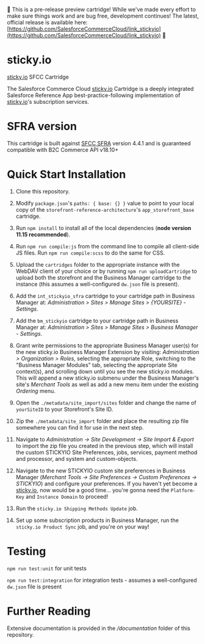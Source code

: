 🚨 This is a pre-release preview cartridge! While we've made every effort to make sure things work and are bug free, development continues! The latest, official release is available here: [https://github.com/SalesforceCommerceCloud/link_stickyio](https://github.com/SalesforceCommerceCloud/link_stickyio) 🚨

# sticky.io

[sticky.io](https://sticky.io) SFCC Cartridge

The Salesforce Commerce Cloud [sticky.io](https://sticky.io) Cartridge is a deeply integrated Salesforce Reference App best-practice-following implementation of [sticky.io](https://sticky.io)'s subscription services.

# SFRA version

This cartridge is built against [SFCC SFRA](https://github.com/SalesforceCommerceCloud/storefront-reference-architecture) version 4.4.1 and is guaranteed compatible with B2C Commerce API v18.10+

# Quick Start Installation

1. Clone this repository.

2. Modify `package.json`'s `paths: { base: {} }` value to point to your local copy of the `storefront-reference-architecture`'s `app_storefront_base` cartridge.

3. Run `npm install` to install all of the local dependencies (**node version 11.15 recommended**).

4. Run `npm run compile:js` from the command line to compile all client-side JS files. Run `npm run compile:scss` to do the same for CSS.

5. Upload the `cartridges` folder to the appropriate instance with the WebDAV client of your choice or by running `npm run uploadCartridge` to upload both the storefront and the Business Manager cartridge to the instance (this assumes a well-configured `dw.json` file is present).

6. Add the `int_stickyio_sfra` cartridge to your cartridge path in Business Manager at: _Administration >  Sites >  Manage Sites > {YOURSITE} - Settings_.

7. Add the `bm_stickyio` cartridge to your cartridge path in Business Manager at: _Administration >  Sites >  Manage Sites > Business Manager - Settings_.

8. Grant write permissions to the appropriate Business Manager user(s) for the new sticky.io Business Manager Extension by visiting: _Administration > Organization > Roles_, selecting the appropriate Role, switching to the "Business Manager Modules" tab, selecting the appropriate Site context(s), and scrolling down until you see the new sticky.io modules. This will append a new sticky.io submenu under the Business Manager's site's _Merchant Tools_ as well as add a new menu item under the existing _Ordering_ menu.

9. Open the `./metadata/site_import/sites` folder and change the name of `yourSiteID` to your Storefront's Site ID.

10. Zip the `./metadata/site_import` folder and place the resulting zip file somewhere you can find it for use in the next step.

11. Navigate to _Administration -> Site Development -> Site Import & Export_ to import the zip file you created in the previous step, which will install the custom STICKYIO Site Preferences, jobs, services, payment method and processor, and system and custom-objects.

12. Navigate to the new STICKYIO custom site preferences in Business Manager (_Merchant Tools -> Site Preferences -> Custom Preferences -> STICKYIO_) and configure your preferences. If you haven't yet become a [sticky.io](https://sticky.io), now would be a good time... you're gonna need the `Platform-Key` and `Instance Domain` to proceed!

13. Run the `sticky.io Shipping Methods Update` job.

14. Set up some subscription products in Business Manager, run the `sticky.io Product Sync` job, and you're on your way!

# Testing

`npm run test:unit` for unit tests

`npm run test:integration` for integration tests - assumes a well-configured `dw.json` file is present

# Further Reading

Extensive documentation is provided in the _/documentation_ folder of this repository.
